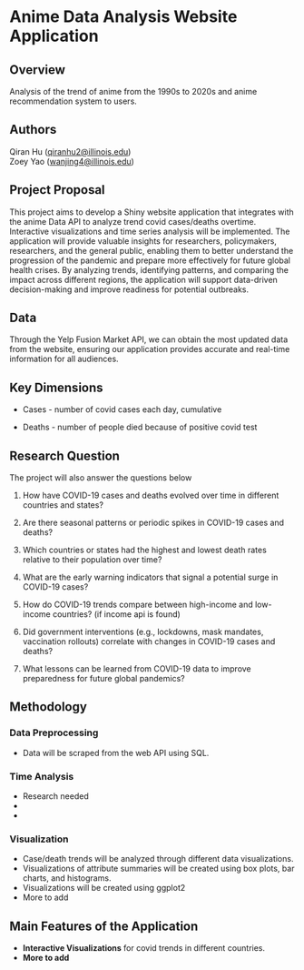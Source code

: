 # Anime Data Analysis Website Application

## Overview
Analysis of the trend of anime from the 1990s to 2020s and anime recommendation system to users.

## Authors

Qiran Hu ([qiranhu2\@illinois.edu](mailto:qiranhu2@illinois.edu))\
Zoey Yao ([wanjing4\@illinois.edu](mailto:wanjing4@illinois.edu))



## Project Proposal

This project aims to develop a Shiny website application that integrates with the anime Data API to analyze trend covid cases/deaths overtime. Interactive visualizations and time series analysis will be implemented. The application will provide valuable insights for researchers, policymakers, researchers, and the general public, enabling them to better understand the progression of the pandemic and prepare more effectively for future global health crises. By analyzing trends, identifying patterns, and comparing the impact across different regions, the application will support data-driven decision-making and improve readiness for potential outbreaks.

## Data

Through the Yelp Fusion Market API, we can obtain the most updated data from the website, ensuring our application provides accurate and real-time information for all audiences.

## Key Dimensions

-   Cases - number of covid cases each day, cumulative

-   Deaths - number of people died because of positive covid test

## Research Question

The project will also answer the questions below

1.  How have COVID-19 cases and deaths evolved over time in different countries and states?

2.  Are there seasonal patterns or periodic spikes in COVID-19 cases and deaths?

3.  Which countries or states had the highest and lowest death rates relative to their population over time?

4.  What are the early warning indicators that signal a potential surge in COVID-19 cases?

5.  How do COVID-19 trends compare between high-income and low-income countries? (if income api is found)

6.  Did government interventions (e.g., lockdowns, mask mandates, vaccination rollouts) correlate with changes in COVID-19 cases and deaths?

7.  What lessons can be learned from COVID-19 data to improve preparedness for future global pandemics?

## Methodology

### Data Preprocessing

-   Data will be scraped from the web API using SQL.

### Time Analysis

-   Research needed
-   
-   

### Visualization

-   Case/death trends will be analyzed through different data visualizations.
-   Visualizations of attribute summaries will be created using box plots, bar charts, and histograms.
-   Visualizations will be created using ggplot2
-   More to add

## Main Features of the Application

-   **Interactive Visualizations** for covid trends in different countries.
-   **More to add**
